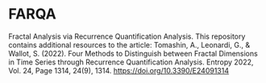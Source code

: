 # FARQA
Fractal Analysis via Recurrence Quantification Analysis.
This repository contains additional resources to the article: Tomashin, A., Leonardi, G., & Wallot, S. (2022). Four Methods to Distinguish between Fractal Dimensions in Time Series through Recurrence Quantification Analysis. Entropy 2022, Vol. 24, Page 1314, 24(9), 1314. https://doi.org/10.3390/E24091314
